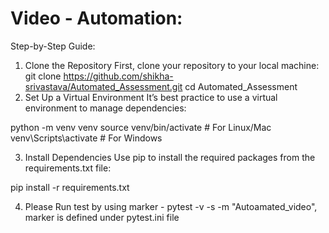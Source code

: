 ﻿# Video - Automation:

Step-by-Step Guide:

1. Clone the Repository First, clone your repository to your local machine:
git clone https://github.com/shikha-srivastava/Automated_Assessment.git
cd Automated_Assessment
2. Set Up a Virtual Environment It’s best practice to use a virtual environment to manage dependencies:

python -m venv venv
source venv/bin/activate  # For Linux/Mac
venv\Scripts\activate     # For Windows

3. Install Dependencies Use pip to install the required packages from the requirements.txt file:

pip install -r requirements.txt

4. Please Run test by using marker -  pytest -v -s -m "Autoamated_video", marker is defined under pytest.ini file
